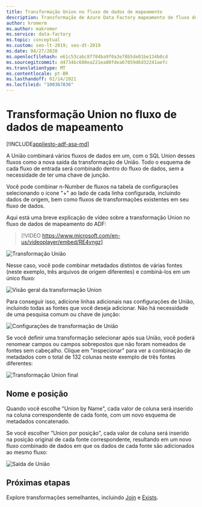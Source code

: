 ```yaml
---
title: Transformação Union no fluxo de dados de mapeamento
description: Transformação de Azure Data Factory mapeamento de fluxo de dados novo Branch
author: kromerm
ms.author: makromer
ms.service: data-factory
ms.topic: conceptual
ms.custom: seo-lt-2019; seo-dt-2019
ms.date: 04/27/2020
ms.openlocfilehash: e61c53cabc8f784ba9f0a3e78b5de01be134b0cd
ms.sourcegitcommit: d4734bc680ea221ea80fdea67859d6d32241aefc
ms.translationtype: MT
ms.contentlocale: pt-BR
ms.lasthandoff: 02/14/2021
ms.locfileid: "100367836"
---
```

# <a name="union-transformation-in-mapping-data-flow"></a>Transformação Union no fluxo de dados de mapeamento

[!INCLUDE[appliesto-adf-asa-md](includes/appliesto-adf-asa-md.md)]

A União combinará vários fluxos de dados em um, com o SQL Union desses fluxos como a nova saída da transformação de União. Todo o esquema de cada fluxo de entrada será combinado dentro do fluxo de dados, sem a necessidade de ter uma chave de junção.

Você pode combinar n-Number de fluxos na tabela de configurações selecionando o ícone "+" ao lado de cada linha configurada, incluindo dados de origem, bem como fluxos de transformações existentes em seu fluxo de dados.

Aqui está uma breve explicação de vídeo sobre a transformação Union no fluxo de dados de mapeamento do ADF:

> [!VIDEO https://www.microsoft.com/en-us/videoplayer/embed/RE4vngz]

![Transformação União](media/data-flow/union.png "Union")

Nesse caso, você pode combinar metadados distintos de várias fontes (neste exemplo, três arquivos de origem diferentes) e combiná-los em um único fluxo:

![Visão geral da transformação Union](media/data-flow/union111.png "União 1")

Para conseguir isso, adicione linhas adicionais nas configurações de União, incluindo todas as fontes que você deseja adicionar. Não há necessidade de uma pesquisa comum ou chave de junção:

![Configurações de transformação de União](media/data-flow/unionsettings.png "Configurações de União")

Se você definir uma transformação selecionar após sua União, você poderá renomear campos ou campos sobrepostos que não foram nomeados de fontes sem cabeçalho. Clique em "inspecionar" para ver a combinação de metadados com o total de 132 colunas neste exemplo de três fontes diferentes:

![Transformação Union final](media/data-flow/union333.png "União 3")

## <a name="name-and-position"></a>Nome e posição

Quando você escolhe "Union by Name", cada valor de coluna será inserido na coluna correspondente de cada fonte, com um novo esquema de metadados concatenado.

Se você escolher "Union por posição", cada valor de coluna será inserido na posição original de cada fonte correspondente, resultando em um novo fluxo combinado de dados em que os dados de cada fonte são adicionados ao mesmo fluxo:

![Saída de União](media/data-flow/unionoutput.png "Saída de União")

## <a name="next-steps"></a>Próximas etapas

Explore transformações semelhantes, incluindo [Join](data-flow-join.md) e [Exists](data-flow-exists.md).
